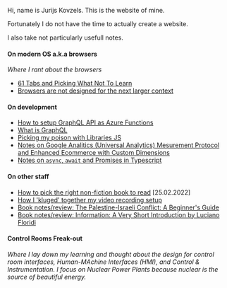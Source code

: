 Hi, name is Jurijs Kovzels. This is the website of mine.

Fortunately I do not have the time to actually create a website.

I also take not particularly usefull notes.

#### On modern OS a.k.a browsers

_Where I rant about the browsers_

-   [61 Tabs and Picking What Not To Learn](/os/61-tabs-and-picking-what-not-to-learn.md)
-   [Browsers are not designed for the next larger context](/os/browsers-are-not-designed-for-next-larger-context.md)

#### On development

-   [How to setup GraphQL API as Azure Functions](/dev/deploying-graphql-to-azure-functions.md)
-   [What is GraphQL](/dev/what-is-graphql.md)
-   [Picking my poison with Libraries JS](/dev/how-da-hell-do-you-pick-your-libs.md)
-   [Notes on Google Analitics (Universal Analytics) Mesurement Protocol and Enhanced Ecommerce with Custom Dimensions](dev/ga-ua-mesurement-protocol-enhanced-ecommerce-custom-dimensions.md)
-   [Notes on `async`, `await` and Promises in Typescript](dev/typescript-async-await-and-promises.md)

#### On other staff

-   [How to pick the right non-fiction book to read](/misc/how-to-pick-right-non-fiction-book.md) [25.02.2022]
-   [How I 'kluged' together my video recording setup](/misc/video-recording-setup.md)
-   [Book notes/review: The Palestine-Israeli Conflict: A Beginner's Guide](/misc/the-palestine-israeli-conflict-a-beginners-guide.md)
-   [Book notes/review: Information: A Very Short Introduction by Luciano Floridi](/misc/Information-a-very-short-introduction-by-luciano-floridi.md)

#### Control Rooms Freak-out

_Where I lay down my learning and thought about the design for control room interfaces, Human-MAchine Interfaces (HMI), and Control & Instrumentation. I focus on Nuclear Power Plants because nuclear is the source of beautiful energy._

